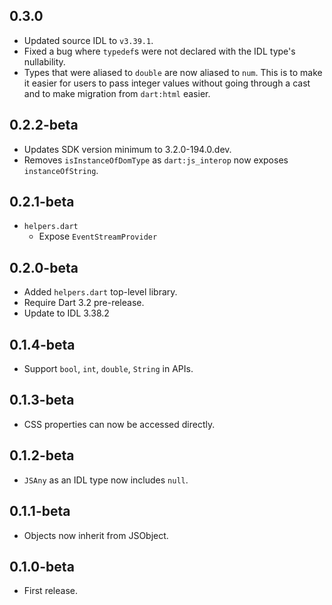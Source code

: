 ## 0.3.0

- Updated source IDL to `v3.39.1`.
- Fixed a bug where `typedef`s were not declared with the IDL type's
  nullability.
- Types that were aliased to `double` are now aliased to `num`. This is to make
  it easier for users to pass integer values without going through a cast and to
  make migration from `dart:html` easier.

## 0.2.2-beta

- Updates SDK version minimum to 3.2.0-194.0.dev.
- Removes `isInstanceOfDomType` as `dart:js_interop` now exposes
  `instanceOfString`.

## 0.2.1-beta

- `helpers.dart`
  - Expose `EventStreamProvider`

## 0.2.0-beta

- Added `helpers.dart` top-level library.
- Require Dart 3.2 pre-release.
- Update to IDL 3.38.2

## 0.1.4-beta

- Support `bool`, `int`, `double`, `String` in APIs.

## 0.1.3-beta

- CSS properties can now be accessed directly.

## 0.1.2-beta

- `JSAny` as an IDL type now includes `null`.

## 0.1.1-beta

- Objects now inherit from JSObject.

## 0.1.0-beta

- First release.
